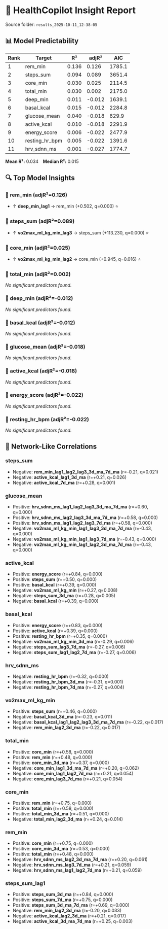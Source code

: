 # 🧠 HealthCopilot Insight Report

Source folder: `results_2025-10-11_12-38-05`


## 📊 Model Predictability

| Rank | Target | R² | adjR² | AIC |
|------|---------|----|--------|------|
| 1 | rem_min | 0.136 | 0.126 | 1785.1 |
| 2 | steps_sum | 0.094 | 0.089 | 3651.4 |
| 3 | core_min | 0.030 | 0.025 | 2114.5 |
| 4 | total_min | 0.030 | 0.002 | 2175.0 |
| 5 | deep_min | 0.011 | -0.012 | 1639.1 |
| 6 | basal_kcal | 0.015 | -0.012 | 2284.8 |
| 7 | glucose_mean | 0.040 | -0.018 | 629.9 |
| 8 | active_kcal | 0.010 | -0.018 | 2291.9 |
| 9 | energy_score | 0.006 | -0.022 | 2477.9 |
| 10 | resting_hr_bpm | 0.005 | -0.022 | 1391.6 |
| 11 | hrv_sdnn_ms | 0.001 | -0.027 | 1774.7 |

**Mean R²:** 0.034 **Median R²:** 0.015


## 🔍 Top Model Insights


### 🎯 rem_min (adjR²=0.126)
- ↑ **deep_min_lag1** → rem_min (+0.502, q=0.000) ⭐


### 🎯 steps_sum (adjR²=0.089)
- ↑ **vo2max_ml_kg_min_lag3** → steps_sum (+113.230, q=0.000) ⭐


### 🎯 core_min (adjR²=0.025)
- ↑ **vo2max_ml_kg_min_lag2** → core_min (+0.945, q=0.016) ⭐


### 🎯 total_min (adjR²=0.002)
_No significant predictors found._


### 🎯 deep_min (adjR²=-0.012)
_No significant predictors found._


### 🎯 basal_kcal (adjR²=-0.012)
_No significant predictors found._


### 🎯 glucose_mean (adjR²=-0.018)
_No significant predictors found._


### 🎯 active_kcal (adjR²=-0.018)
_No significant predictors found._


### 🎯 energy_score (adjR²=-0.022)
_No significant predictors found._


### 🎯 resting_hr_bpm (adjR²=-0.022)
_No significant predictors found._


## 🔗 Network-Like Correlations


### steps_sum
- Negative: **rem_min_lag1_lag2_lag3_3d_ma_7d_ma** (r=-0.21, q=0.021)
- Negative: **active_kcal_lag1_3d_ma** (r=+0.21, q=0.026)
- Negative: **active_kcal_7d_ma** (r=+0.28, q=0.001)

### glucose_mean
- Positive: **hrv_sdnn_ms_lag1_lag2_lag3_3d_ma_7d_ma** (r=+0.60, q=0.000)
- Positive: **hrv_sdnn_ms_lag2_lag3_3d_ma_7d_ma** (r=+0.58, q=0.000)
- Positive: **hrv_sdnn_ms_lag1_lag2_lag3_7d_ma** (r=+0.58, q=0.000)
- Negative: **vo2max_ml_kg_min_lag1_lag3_3d_ma_7d_ma** (r=-0.43, q=0.000)
- Negative: **vo2max_ml_kg_min_lag1_lag3_7d_ma** (r=-0.43, q=0.000)
- Negative: **vo2max_ml_kg_min_lag1_lag2_3d_ma_7d_ma** (r=-0.43, q=0.000)

### active_kcal
- Positive: **energy_score** (r=+0.84, q=0.000)
- Positive: **steps_sum** (r=+0.50, q=0.000)
- Positive: **basal_kcal** (r=+0.39, q=0.000)
- Negative: **vo2max_ml_kg_min** (r=+0.27, q=0.008)
- Negative: **steps_sum_3d_ma** (r=+0.28, q=0.005)
- Negative: **basal_kcal** (r=+0.39, q=0.000)

### basal_kcal
- Positive: **energy_score** (r=+0.83, q=0.000)
- Positive: **active_kcal** (r=+0.39, q=0.000)
- Positive: **resting_hr_bpm** (r=+0.35, q=0.000)
- Negative: **vo2max_ml_kg_min_3d_ma** (r=-0.29, q=0.006)
- Negative: **steps_sum_lag3_7d_ma** (r=-0.27, q=0.006)
- Negative: **steps_sum_lag1_lag2_7d_ma** (r=-0.27, q=0.006)

### hrv_sdnn_ms
- Negative: **resting_hr_bpm** (r=-0.32, q=0.000)
- Negative: **resting_hr_bpm_3d_ma** (r=-0.31, q=0.001)
- Negative: **resting_hr_bpm_7d_ma** (r=-0.27, q=0.004)

### vo2max_ml_kg_min
- Positive: **steps_sum** (r=+0.46, q=0.000)
- Negative: **basal_kcal_3d_ma** (r=-0.23, q=0.011)
- Negative: **basal_kcal_lag1_lag2_lag3_3d_ma_7d_ma** (r=-0.22, q=0.017)
- Negative: **rem_min_lag2_3d_ma** (r=-0.22, q=0.017)

### total_min
- Positive: **core_min** (r=+0.58, q=0.000)
- Positive: **rem_min** (r=+0.48, q=0.000)
- Positive: **core_min_3d_ma** (r=+0.37, q=0.000)
- Negative: **core_min_lag1_3d_ma_7d_ma** (r=+0.20, q=0.062)
- Negative: **core_min_lag1_lag2_7d_ma** (r=+0.21, q=0.054)
- Negative: **core_min_lag3_7d_ma** (r=+0.21, q=0.054)

### core_min
- Positive: **rem_min** (r=+0.75, q=0.000)
- Positive: **total_min** (r=+0.58, q=0.000)
- Positive: **total_min_3d_ma** (r=+0.51, q=0.000)
- Negative: **total_min_lag2_3d_ma** (r=+0.24, q=0.014)

### rem_min
- Positive: **core_min** (r=+0.75, q=0.000)
- Positive: **core_min_3d_ma** (r=+0.53, q=0.000)
- Positive: **total_min** (r=+0.48, q=0.000)
- Negative: **hrv_sdnn_ms_lag2_3d_ma_7d_ma** (r=+0.20, q=0.061)
- Negative: **hrv_sdnn_ms_lag3_7d_ma** (r=+0.21, q=0.059)
- Negative: **hrv_sdnn_ms_lag1_lag2_7d_ma** (r=+0.21, q=0.059)

### steps_sum_lag1
- Positive: **steps_sum_3d_ma** (r=+0.84, q=0.000)
- Positive: **steps_sum_7d_ma** (r=+0.75, q=0.000)
- Positive: **steps_sum_3d_ma_7d_ma** (r=+0.69, q=0.000)
- Negative: **rem_min_lag2_3d_ma** (r=-0.20, q=0.033)
- Negative: **active_kcal_lag2_3d_ma** (r=+0.21, q=0.017)
- Negative: **active_kcal_3d_ma_7d_ma** (r=+0.25, q=0.003)